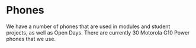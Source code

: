 # Phones

We have a number of phones that are used in modules and student projects, as well as Open Days. 
There are currently 30 Motorola G10 Power phones that we use.
